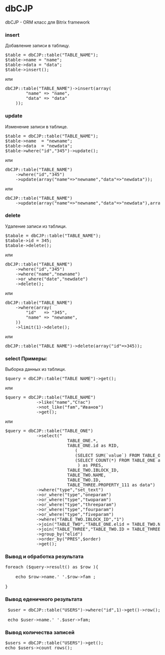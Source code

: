 dbCJP
=====

dbCJP - ORM класс для Bitrix framework

### insert ######
Добавление записи в таблицу.
<pre>
$table = dbCJP::table("TABLE_NAME");
$table->name = "name";
$table->data = "data";
$table->insert();
</pre>

или

<pre>
dbCJP::table("TABLE_NAME")->insert(array(
        "name" => "name",
        "data" => "data"
    ));
</pre>

### update ######
Изменение записи в таблице.
<pre>
$table = dbCJP::table("TABLE_NAME");
$table->name  = "newname";
$table->data  = "newdata";
$table->where("id","345")->update();
</pre>

или

<pre>
dbCJP::table("TABLE_NAME")
    ->where("id","345")
    ->update(array("name"=>"newname","data"=>"newdata"));
</pre>

или

<pre>
dbCJP::table("TABLE_NAME")
    ->update(array("name"=>"newname","data"=>"newdata"),array("id"=>"345"));
</pre>

### delete ######
Удаление записи из таблици.
<pre>
$tabale = dbCJP::table("TABLE_NAME");
$tabale->id = 345;
$tabale->delete();
</pre>

или

<pre>
dbCJP::table("TABLE_NAME")
    ->where("id","345")
    ->where("name","newname")
    ->or_where("date","newdate")
    ->delete();
</pre>

или

<pre>
dbCJP::table("TABLE_NAME")
    ->where(array(
        "id"   => "345",
        "name" => "newname",
    ))
    ->limit(1)->delete();
</pre>

или

<pre>
dbCJP::table("TABLE_NAME")->delete(array("id"=>345));
</pre>

### select Примеры: ######
Выборка данных из таблици.
<pre>
$query = dbCJP::table("TABLE_NAME")->get();
</pre>

или

<pre>
$query = dbCJP::table("TABLE_NAME")
            ->like("name","Стас")
            ->not_like("fam","Иванов")
            ->get();
</pre>

или

<pre>
$query = dbCJP::table("TABLE_ONE")
            ->select("
                        TABLE_ONE.*,
                        TABLE_ONE.id as RID,
                           (
                           (SELECT SUM(`value`) FROM TABLE_ONE as TR WHERE (TR.type = 'oneparam' OR TR.type = 'twoparam' OR TR.type = 'threeparam') AND TR.elid = TABLE_ONE.elid ) /
                           (SELECT COUNT(*) FROM TABLE_ONE as CTR WHERE (CTR.type = 'oneparam' OR CTR.type = 'twoparam' OR CTR.type = 'threeparam') AND CTR.elid = TABLE_ONE.elid)
                            ) as PRES,
                        TABLE_TWO.IBLOCK_ID,
                        TABLE_TWO.NAME,
                        TABLE_TWO.ID,
                        TABLE_THREE.PROPERTY_111 as data")
            ->where("type","set_text")
            ->or_where("type","oneparam")
            ->or_where("type","twoparam")
            ->or_where("type","threeparam")
            ->or_where("type","fourparam")
            ->or_where("type","fiveparam")
            ->where("TABLE_TWO.IBLOCK_ID","1")
            ->join("TABLE_TWO","TABLE_ONE.elid = TABLE_TWO.NAME ")
            ->join("TABLE_THREE","TABLE_TWO.ID = TABLE_THREE.IBLOCK_ELEMENT_ID $catStr")
            ->group_by("elid")
            ->order_by("PRES",$order)
            ->get();
</pre>

### Вывод и обработка результата ######
<pre>
foreach ($query->result() as $row ){
    
    echo $row->name.' '.$row->fam ;
    
}
</pre>

### Вывод еденичного результата ######
<pre>
 $user = dbCJP::table("USERS")->where("id",1)->get()->row();

 echo $user->name.' '.$user->fam;
</pre>

### Вывод количества записей ######
<pre>
$users = dbCJP::table("USERS")->get();
echo $users->count_rows();
</pre>
